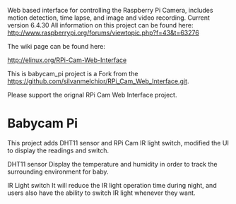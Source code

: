 Web based interface for controlling the Raspberry Pi Camera, includes motion detection, time lapse, and image and video recording.
Current version 6.4.30
All information on this project can be found here: http://www.raspberrypi.org/forums/viewtopic.php?f=43&t=63276

The wiki page can be found here:

http://elinux.org/RPi-Cam-Web-Interface

This is babycam_pi project is a Fork from the https://github.com/silvanmelchior/RPi_Cam_Web_Interface.git.

Please support the orignal RPi Cam Web Interface project.

# Babycam Pi

This project adds DHT11 sensor and RPi Cam IR light switch, modified the UI to display the readings and switch.

DHT11 sensor
Display the temperature and humidity in order to track the surrounding environment for baby.

IR Light switch
It will reduce the IR light operation time during night, and users also have the ability to switch IR light whenever they want.

